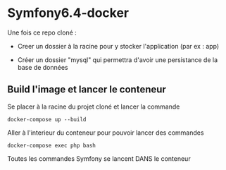 # Symfony6.4-docker

Une fois ce repo cloné :

- Creer un dossier à la racine pour y stocker l'application (par ex : app)
  
- Créer un dossier "mysql" qui permettra d'avoir une persistance de la base de données

## Build l'image et lancer le conteneur

Se placer à la racine du projet cloné et lancer la commande

```shell
docker-compose up --build
```

Aller à l'interieur du conteneur pour pouvoir lancer des commandes

```shell
docker-compose exec php bash
```

Toutes les commandes Symfony se lancent DANS le conteneur
